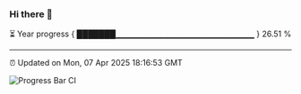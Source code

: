 ### Hi there 👋

⏳ Year progress { ███████▁▁▁▁▁▁▁▁▁▁▁▁▁▁▁▁▁▁▁▁▁▁▁ } 26.51 %

---

⏰ Updated on Mon, 07 Apr 2025 18:16:53 GMT

![Progress Bar CI](https://github.com/code-lakshay/GitHub-Actions-Demo/workflows/Progress%20Bar%20CI/badge.svg)
